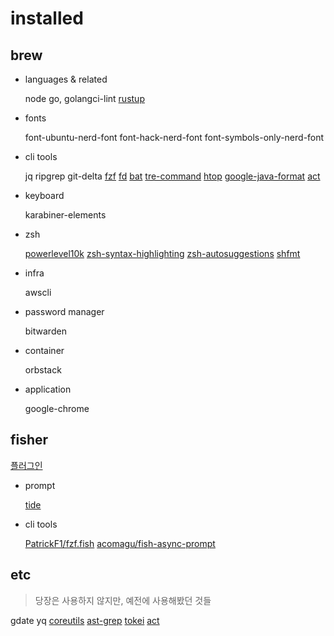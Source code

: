 # installed

## brew

- languages & related

    node
    go, golangci-lint
    [rustup](https://github.com/rust-lang/rustup)

- fonts

    font-ubuntu-nerd-font
    font-hack-nerd-font
    font-symbols-only-nerd-font

- cli tools

    jq
    ripgrep
    git-delta
    [fzf](https://github.com/junegunn/fzf)
    [fd](https://github.com/sharkdp/fd?tab=readme-ov-file#installation)
    [bat](https://github.com/sharkdp/bat?tab=readme-ov-file#installation)
    [tre-command](https://github.com/dduan/tre)
    [htop](https://htop.dev/)
    [google-java-format](https://github.com/google/google-java-format)
    [act](https://nektosact.com/installation/homebrew.html)

- keyboard

    karabiner-elements

- zsh

    [powerlevel10k](https://github.com/romkatv/powerlevel10k?tab=readme-ov-file#homebrew)
    [zsh-syntax-highlighting](https://github.com/zsh-users/zsh-syntax-highlighting/blob/master/INSTALL.md)
    [zsh-autosuggestions](https://github.com/zsh-users/zsh-autosuggestions/blob/master/INSTALL.md)
    [shfmt](https://github.com/patrickvane/shfmt)

- infra

    awscli

- password manager

    bitwarden

- container

    orbstack

- application

    google-chrome

## fisher

[플러그인](https://github.com/jorgebucaran/awsm.fish?tab=readme-ov-file)

- prompt

    [tide](https://github.com/IlanCosman/tide?tab=readme-ov-file)

- cli tools

    [PatrickF1/fzf.fish](https://github.com/PatrickF1/fzf.fish?tab=readme-ov-file)
    [acomagu/fish-async-prompt](https://github.com/acomagu/fish-async-prompt)

## etc

> 당장은 사용하지 않지만, 예전에 사용해봤던 것들

gdate
yq
[coreutils](https://www.gnu.org/software/coreutils/)
[ast-grep](https://github.com/ast-grep/ast-grep?tab=readme-ov-file)
[tokei](https://github.com/XAMPPRocky/tokei)
[act](https://github.com/nektos/act)
